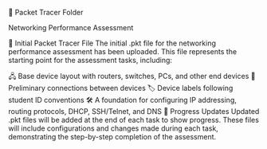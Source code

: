 📁 Packet Tracer Folder

Networking Performance Assessment

📌 Initial Packet Tracer File
The initial .pkt file for the networking performance assessment has been uploaded. This file represents the starting point for the assessment tasks, including:

🖧 Base device layout with routers, switches, PCs, and other end devices
🔌 Preliminary connections between devices
🏷️ Device labels following student ID conventions
🛠️ A foundation for configuring IP addressing, routing protocols, DHCP, SSH/Telnet, and DNS
🔄 Progress Updates
Updated .pkt files will be added at the end of each task to show progress. These files will include configurations and changes made during each task, demonstrating the step-by-step completion of the assessment.
